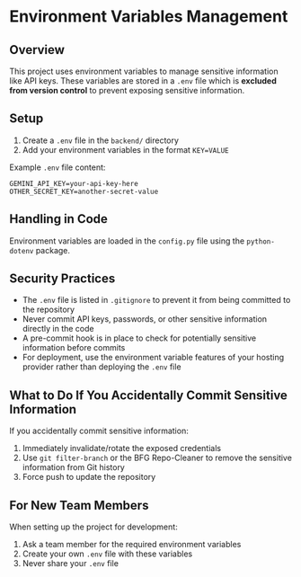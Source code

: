 # Environment Variables Management

## Overview

This project uses environment variables to manage sensitive information like API keys. These variables are stored in a `.env` file which is **excluded from version control** to prevent exposing sensitive information.

## Setup

1. Create a `.env` file in the `backend/` directory
2. Add your environment variables in the format `KEY=VALUE`

Example `.env` file content:
```
GEMINI_API_KEY=your-api-key-here
OTHER_SECRET_KEY=another-secret-value
```

## Handling in Code

Environment variables are loaded in the `config.py` file using the `python-dotenv` package.

## Security Practices

- The `.env` file is listed in `.gitignore` to prevent it from being committed to the repository
- Never commit API keys, passwords, or other sensitive information directly in the code
- A pre-commit hook is in place to check for potentially sensitive information before commits
- For deployment, use the environment variable features of your hosting provider rather than deploying the `.env` file

## What to Do If You Accidentally Commit Sensitive Information

If you accidentally commit sensitive information:

1. Immediately invalidate/rotate the exposed credentials
2. Use `git filter-branch` or the BFG Repo-Cleaner to remove the sensitive information from Git history
3. Force push to update the repository

## For New Team Members

When setting up the project for development:

1. Ask a team member for the required environment variables
2. Create your own `.env` file with these variables
3. Never share your `.env` file
